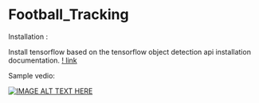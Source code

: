 # Football_Tracking

Installation :

Install tensorflow based on the tensorflow object detection api installation documentation. [! link](https://github.com/tensorflow/models/blob/master/research/object_detection/g3doc/installation.md)

Sample vedio:

   [![IMAGE ALT TEXT HERE](https://img.youtube.com/vi/nu_DUwQGjbo/0.jpg)](https://www.youtube.com/watch?v=nu_DUwQGjbo)
